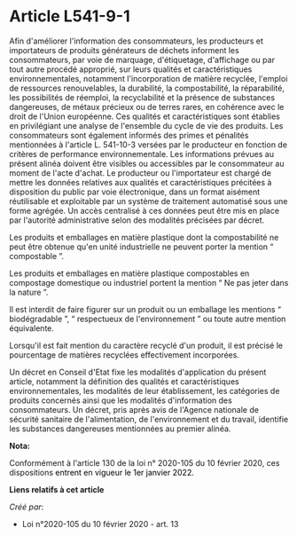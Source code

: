 # Article L541-9-1

Afin d'améliorer l'information des consommateurs, les producteurs et importateurs de produits générateurs de déchets
informent les consommateurs, par voie de marquage, d'étiquetage, d'affichage ou par tout autre procédé approprié, sur leurs
qualités et caractéristiques environnementales, notamment l'incorporation de matière recyclée, l'emploi de ressources
renouvelables, la durabilité, la compostabilité, la réparabilité, les possibilités de réemploi, la recyclabilité et la
présence de substances dangereuses, de métaux précieux ou de terres rares, en cohérence avec le droit de l'Union européenne.
Ces qualités et caractéristiques sont établies en privilégiant une analyse de l'ensemble du cycle de vie des produits. Les
consommateurs sont également informés des primes et pénalités mentionnées à l'article L. 541-10-3 versées par le producteur
en fonction de critères de performance environnementale. Les informations prévues au présent alinéa doivent être visibles ou
accessibles par le consommateur au moment de l'acte d'achat. Le producteur ou l'importateur est chargé de mettre les données
relatives aux qualités et caractéristiques précitées à disposition du public par voie électronique, dans un format aisément
réutilisable et exploitable par un système de traitement automatisé sous une forme agrégée. Un accès centralisé à ces données
peut être mis en place par l'autorité administrative selon des modalités précisées par décret.

Les produits et emballages en matière plastique dont la compostabilité ne peut être obtenue qu'en unité industrielle ne
peuvent porter la mention “ compostable ”.

Les produits et emballages en matière plastique compostables en compostage domestique ou industriel portent la mention “ Ne
pas jeter dans la nature ”.

Il est interdit de faire figurer sur un produit ou un emballage les mentions “ biodégradable ”, “ respectueux de
l'environnement ” ou toute autre mention équivalente.

Lorsqu'il est fait mention du caractère recyclé d'un produit, il est précisé le pourcentage de matières recyclées
effectivement incorporées.

Un décret en Conseil d'Etat fixe les modalités d'application du présent article, notamment la définition des qualités et
caractéristiques environnementales, les modalités de leur établissement, les catégories de produits concernés ainsi que les
modalités d'information des consommateurs. Un décret, pris après avis de l'Agence nationale de sécurité sanitaire de
l'alimentation, de l'environnement et du travail, identifie les substances dangereuses mentionnées au premier alinéa.

**Nota:**

Conformément à l'article 130 de la loi n° 2020-105 du 10 février 2020, ces dispositions 
  <font color="black">entrent en vigueur le 1er janvier 2022.</font>

**Liens relatifs à cet article**

_Créé par_:

  - Loi n°2020-105 du 10 février 2020 - art. 13
